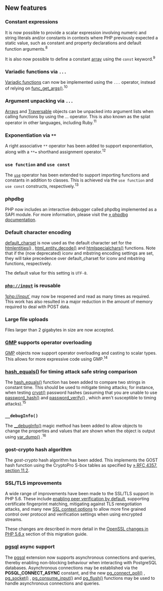 ## New features

### Constant expressions

It is now possible to provide a scalar expression involving numeric and string literals and/or constants in contexts where PHP previously expected a static value, such as constant and property declarations and default function arguments.<sup>8</sup>

It is also now possible to define a constant [array](http://php.net/manual/language.types.array.php) using the `const` keyword.<sup>9</sup>


### Variadic functions via `...`

[Variadic functions](http://php.net/manual/functions.arguments.php#functions.variable-arg-list) can now be implemented using the `...` operator, instead of relying on [func_get_args()](http://php.net/manual/function.func-get-args.php).<sup>10</sup>


### Argument unpacking via `...`

[Arrays](http://php.net/manual/language.types.array.php) and [Traversable](http://php.net/manual/class.traversable.php) objects can be unpacked into argument lists when calling functions by using the _..._ operator. This is also known as the splat operator in other languages, including Ruby.<sup>11</sup>

### Exponentiation via `**`

A right associative `**` operator has been added to support exponentiation, along with a `**=` shorthand assignment operator.<sup>12</sup>

### `use function` and `use const`

The [`use`](http://php.net/manual/language.namespaces.importing.php) operator has been extended to support importing functions and constants in addition to classes. This is achieved via the `use function` and `use const` constructs, respectively.<sup>13</sup>

### phpdbg

PHP now includes an interactive debugger called phpdbg implemented as a SAPI module. For more information, please visit the [» phpdbg documentation](http://phpdbg.com/docs).

### Default character encoding

[default_charset](http://php.net/manual/ini.core.php#ini.default-charset) is now used as the default character set for the [htmlentities()](http://php.net/manual/function.htmlentities.php) , [html_entity_decode()](http://php.net/manual/function.html-entity-decode.php) and [htmlspecialchars()](http://php.net/manual/function.htmlspecialchars.php) functions. Note that if the (now deprecated) iconv and mbstring encoding settings are set, they will take precedence over default_charset for iconv and mbstring functions, respectively.

The default value for this setting is `UTF-8`.

### [`php://input`](http://php.net/manual/wrappers.php.php#wrappers.php.input) is reusable

[1php://input`](http://php.net/manual/wrappers.php.php#wrappers.php.input) may now be reopened and read as many times as required. This work has also resulted in a major reduction in the amount of memory required to deal with POST data.

### Large file uploads

Files larger than 2 gigabytes in size are now accepted.

### [GMP](http://php.net/manual/book.gmp.php) supports operator overloading

[GMP](http://php.net/manual/book.gmp.php) objects now support operator overloading and casting to scalar types. This allows for more expressive code using GMP.<sup>14</sup>

### [hash_equals()](http://php.net/manual/function.hash-equals.php) for timing attack safe string comparison

The [hash_equals()](http://php.net/manual/function.hash-equals.php) function has been added to compare two strings in constant time. This should be used to mitigate timing attacks; for instance, when testing [crypt()](http://php.net/manual/function.crypt.php) password hashes (assuming that you are unable to use [password_hash()](http://php.net/manual/function.password-hash.php) and [password_verify()](http://php.net/manual/function.password-verify.php) , which aren't susceptible to timing attacks).<sup>15</sup>


### `__debugInfo()`

The [__debugInfo()](http://php.net/manual/language.oop5.magic.php#language.oop5.magic.debuginfo) magic method has been added to allow objects to change the properties and values that are shown when the object is output using [var_dump()](http://php.net/manual/function.var-dump.php) .<sup>16</sup>


### gost-crypto hash algorithm

The _gost-crypto_ hash algorithm has been added. This implements the GOST hash function using the CryptoPro S-box tables as specified by [» RFC 4357, section 11.2](http://www.faqs.org/rfcs/rfc4357).

### SSL/TLS improvements

A wide range of improvements have been made to the SSL/TLS support in PHP 5.6. These include [enabling peer verification by default](http://php.net/manual/migration56.incompatible.php#migration56.incompatible.peer-verification), supporting certificate fingerprint matching, mitigating against TLS renegotiation attacks, and many new [SSL context options](http://php.net/manual/context.ssl.php) to allow more fine grained control over protocol and verification settings when using encrypted streams.

These changes are described in more detail in the [OpenSSL changes in PHP 5.6.x](http://php.net/manual/migration56.openssl.php) section of this migration guide.

### [pgsql](http://php.net/manual/book.pgsql.php) async support

The [pgsql](http://php.net/manual/book.pgsql.php) extension now supports asynchronous connections and queries, thereby enabling non-blocking behaviour when interacting with PostgreSQL databases. Asynchronous connections may be established via the **PGSQL_CONNECT_ASYNC** constant, and the new [pg_connect_poll()](http://php.net/manual/function.pg-connect-poll.php) , [pg_socket()](http://php.net/manual/function.pg-socket.php) , [pg_consume_input()](http://php.net/manual/function.pg-consume-input.php) and [pg_flush()](http://php.net/manual/function.pg-flush.php) functions may be used to handle asynchronous connections and queries.